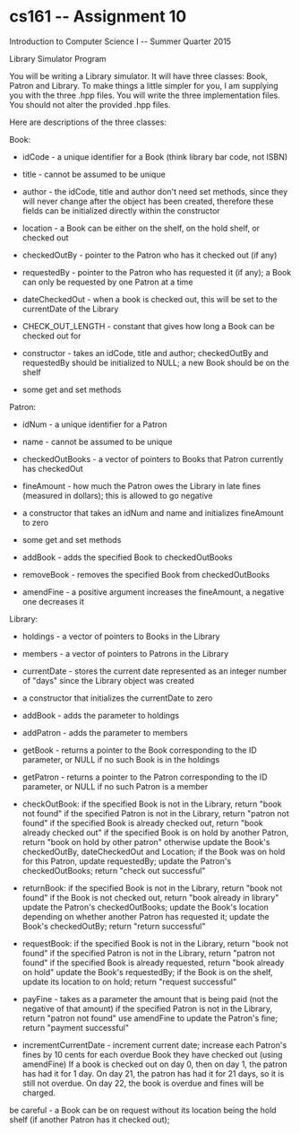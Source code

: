 # cs161 -- Assignment 10
Introduction to Computer Science I -- Summer Quarter 2015

Library Simulator Program

You will be writing a Library simulator. It will have three classes: Book, Patron and Library. To make things a little simpler for you, I am supplying you with the three .hpp files. You will write the three implementation files. You should not alter the provided .hpp files.

Here are descriptions of the three classes:

Book:

- idCode - a unique identifier for a Book (think library bar code, not ISBN)

- title - cannot be assumed to be unique

- author - the idCode, title and author don't need set methods, since they will never change after the object has been created, therefore these fields can be initialized directly within the constructor

- location - a Book can be either on the shelf, on the hold shelf, or checked out

- checkedOutBy - pointer to the Patron who has it checked out (if any)

- requestedBy - pointer to the Patron who has requested it (if any); a Book can only be requested by one Patron at a time

- dateCheckedOut - when a book is checked out, this will be set to the currentDate of the Library

- CHECK_OUT_LENGTH - constant that gives how long a Book can be checked out for

- constructor - takes an idCode, title and author; checkedOutBy and requestedBy should be initialized to NULL; a new Book should be on the shelf

- some get and set methods

Patron:

- idNum - a unique identifier for a Patron

- name - cannot be assumed to be unique

- checkedOutBooks - a vector of pointers to Books that Patron currently has checkedOut

- fineAmount - how much the Patron owes the Library in late fines (measured in dollars); this is allowed to go negative

- a constructor that takes an idNum and name and initializes fineAmount to zero

- some get and set methods

- addBook - adds the specified Book to checkedOutBooks

- removeBook - removes the specified Book from checkedOutBooks

- amendFine - a positive argument increases the fineAmount, a negative one decreases it

Library:

- holdings - a vector of pointers to Books in the Library

- members - a vector of pointers to Patrons in the Library

- currentDate - stores the current date represented as an integer number of "days" since the Library object was created

- a constructor that initializes the currentDate to zero

- addBook - adds the parameter to holdings

- addPatron - adds the parameter to members

- getBook - returns a pointer to the Book corresponding to the ID parameter, or NULL if no such Book is in the holdings

- getPatron - returns a pointer to the Patron corresponding to the ID parameter, or NULL if no such Patron is a member

- checkOutBook:
    if the specified Book is not in the Library, return "book not found"
    if the specified Patron is not in the Library, return "patron not found"
    if the specified Book is already checked out, return "book already checked out"
    if the specified Book is on hold by another Patron, return "book on hold by other patron"
    otherwise update the Book's checkedOutBy, dateCheckedOut and Location; if the Book was on hold for this Patron, update requestedBy; update the Patron's checkedOutBooks; return "check out successful"

- returnBook:
    if the specified Book is not in the Library, return "book not found"
    if the Book is not checked out, return "book already in library" update the Patron's checkedOutBooks; update the Book's location depending on whether another Patron has requested it; update the Book's checkedOutBy; return "return successful"

- requestBook:
    if the specified Book is not in the Library, return "book not found"
    if the specified Patron is not in the Library, return "patron not found"
    if the specified Book is already requested, return "book already on hold"
    update the Book's requestedBy; if the Book is on the shelf, update its location to on hold; return "request successful"

- payFine - takes as a parameter the amount that is being paid (not the negative of that amount)
    if the specified Patron is not in the Library, return "patron not found"
    use amendFine to update the Patron's fine; return "payment successful"

- incrementCurrentDate - increment current date; increase each Patron's fines by 10 cents for each overdue Book they have checked out (using amendFine)
    If a book is checked out on day 0, then on day 1, the patron has had it for 1 day. On day 21, the patron has had it for 21 days, so it is still not overdue. On day 22, the book is overdue and fines will be charged.

be careful - a Book can be on request without its location being the hold shelf (if another Patron has it checked out);
